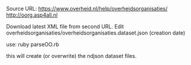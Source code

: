 Source URL:
  https://www.overheid.nl/help/overheidsorganisaties/
  http://oorg.asp4all.nl
  
Download latest XML file from second URL. 
Edit overheidsorganisaties/overheidsorganisaties.dataset.json (creation date)

use: ruby parseOO.rb <XML File>

this will create (or overwrite) the ndjson dataset files.

